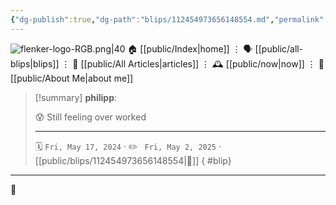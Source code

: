 ```yaml
---
{"dg-publish":true,"dg-path":"blips/112454973656148554.md","permalink":"/blips/112454973656148554/","title":"philipp on mastodon @ 2024-05-17"}
---
```



<div class="transclusion internal-embed is-loaded"><div class="markdown-embed">




![flenker-logo-RGB.png|40](/img/user/attachments/flenker-logo-RGB.png)
🏠 [[public/Index\|home]]  ⋮ 🗣️ [[public/all-blips\|blips]] ⋮  📝 [[public/All Articles\|articles]]  ⋮ 🕰️ [[public/now\|now]] ⋮ 🪪 [[public/About Me\|about me]]


</div></div>


> [!summary] **philipp**:
>
> 😰 Still feeling over worked
> - - -
>
> 🗓️ <code>Fri, May 17, 2024</code>  · ✏️ <code> Fri, May 2, 2025</code>  · [[public/blips/112454973656148554\|🔗]]
{ #blip}


- - -

 👾
